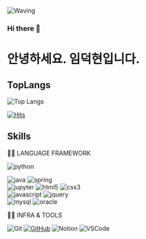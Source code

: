 ![Waving](https://capsule-render.vercel.app/api?type=waving&height=150&text=%20%20%20CODING!&fontAlign=40&fontAlignY=40&color=gradient)

### Hi there 👋

# 안녕하세요. 임덕현입니다.
<!-- 
## 저는 지난 3년 동안 엣데이터에서 자바 개발자로 근무하였습니다. 
다양한 프로젝트와 팀원들과의 협업을 통해 성장할 수 있는 기회를 얻었고, 
이를 바탕으로 새 회사에서도 더 나은 성과를 내기 위해 최선을 다하겠습니다. 
새로운 환경에서도 빠르게 적응하고, 팀원들과 원활한 소통을 통해 
함께 발전해 나가고 싶습니다. 많은 지도와 피드백 부탁드립니다. 

## 감사합니다. -->

## TopLangs
![Top Langs](https://github-readme-stats.vercel.app/api/top-langs/?username=limforever00&layout=compact)

[![Hits](https://hits.seeyoufarm.com/api/count/incr/badge.svg?url=https%3A%2F%2Fgithub.com%2Flimforever00%2Flimforever00&count_bg=%2379C83D&title_bg=%23555555&icon=&icon_color=%23E7E7E7&title=hits&edge_flat=false)](https://hits.seeyoufarm.com)

<!--
**limforever00/limforever00** is a ✨ _special_ ✨ repository because its `README.md` (this file) appears on your GitHub profile.

Here are some ideas to get you started:

- 🔭 I’m currently working on ...
- 🌱 I’m currently learning ...
- 👯 I’m looking to collaborate on ...
- 🤔 I’m looking for help with ...
- 💬 Ask me about ...
- 📫 How to reach me: ...
- 😄 Pronouns: ...
- ⚡ Fun fact: ...
-->

## Skills
👨‍💻 LANGUAGE FRAMEWORK  

![python](https://img.shields.io/badge/python-3776AB.svg?&style=for-the-badge&logo=python&logoColor=white)
<!--[django](https://img.shields.io/badge/django-092E20.svg?&style=for-the-badge&logo=django&logoColor=white) -->  
![java](https://img.shields.io/badge/java-3776AB.svg?&style=for-the-badge&logo=java&logoColor=white)
![spring](https://img.shields.io/badge/spring-6DB33F.svg?&style=for-the-badge&logo=spring&logoColor=white)  
![jupyter](https://img.shields.io/badge/jupyter%20notebook-F37626.svg?&style=for-the-badge&logo=jupyter&logoColor=white) 
![html5](https://img.shields.io/badge/html5-E34F26.svg?&style=for-the-badge&logo=html5&logoColor=white) 
![css3](https://img.shields.io/badge/css3-1572B6.svg?&style=for-the-badge&logo=css3&logoColor=white)  
![javascript](https://img.shields.io/badge/javascript-F7DF1E.svg?&style=for-the-badge&logo=javascript&logoColor=white) 
![jquery](https://img.shields.io/badge/jquery-0769AD.svg?&style=for-the-badge&logo=jquery&logoColor=white)  
![mysql](https://img.shields.io/badge/mysql-4479A1.svg?&style=for-the-badge&logo=mysql&logoColor=white)
![oracle](https://img.shields.io/badge/oracle-F80000.svg?&style=for-the-badge&logo=oracle&logoColor=white)
<!-- * HTML
* CSS
* JAVASCRIPT
* JQuery
* MySQL -->

👨‍💻 INFRA & TOOLS
<!-- * Git
* GitHub
* Notion 
* VSCode -->
![Git](https://img.shields.io/badge/Git-F05032.svg?&style=for-the-badge&logo=Git&logoColor=white)
[![GitHub](https://img.shields.io/badge/GitHub-181717.svg?&style=for-the-badge&logo=GitHub&logoColor=white)](https://github.com/limforever00)
![Notion](https://img.shields.io/badge/Notion-000000.svg?&style=for-the-badge&logo=Notion&logoColor=white)
![VSCode](https://img.shields.io/badge/VSCode-181717.svg?&style=for-the-badge&logo=VSCode&logoColor=white)

